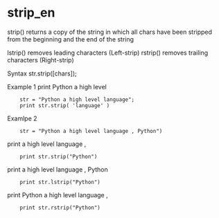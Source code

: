 # strip_en
strip() returns a copy of the string
in which all chars have been stripped
from the beginning and the end of the string

lstrip() removes leading characters (Left-strip)
rstrip() removes trailing characters (Right-strip)




Syntax
str.strip([chars]);

Example 1
print Python a high level

		str = "Python a high level language";
		print str.strip( 'language' )

Examlpe 2

		str = "Python a high level language , Python")

print a high level language ,

		print str.strip("Python")
print a high level language , Python

		print str.lstrip("Python")
print Python a high level language ,

		print str.rstrip("Python")



